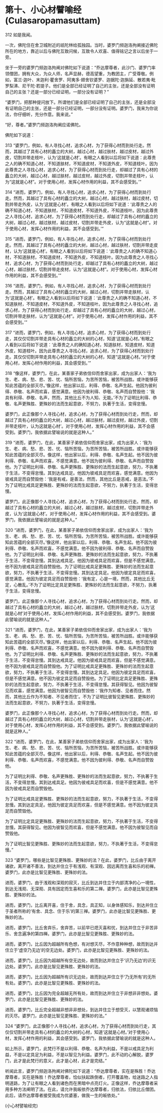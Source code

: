 # 第十、小心材譬喻经(Culasaropamasuttam)

312 如是我闻。

一次，佛陀住在舍卫城附近的祇陀林给孤独园。当时，婆罗门频迦洛拘阐接近佛陀所在的地方，靠近以后与佛陀互致问候，互致令人欢喜、值得铭记之言以后坐于一旁。

坐于一旁的婆罗门频迦洛拘阐对佛陀如下说道：“乔达摩尊者，此沙门、婆罗门率领僧团，拥有大众，为众人师，名声显赫，德高望重，为教团主，广受尊敬。例如，富兰·迦叶、末迦利·瞿舍罗、阿夷多·翅舍钦婆罗、迦据陀·迦旃延、散若夷·毗罗梨沸、尼干陀·若提子。他们是全部已经证明了自己的主张，还是全部没有证明自己的主张？还是一部分已经证明，一部分没有证明？”

“婆罗门，把那种提问放下。所谓他们是全部已经证明了自己的主张，还是全部没有证明自己的主张，还是一部分已经证明，一部分没有证明。婆罗门，我来为你说法，你仔细听，充分作意。我来说。”

“好，尊者。”婆罗门频迦洛拘阐应诺佛陀。

佛陀如下说道：

313 “婆罗门，例如，有人寻找心材，追求心材，为了获得心材而到处行走。然而，其越过了具有心材的矗立的大树，越过心材，越过肤材，越过皮材，越过外皮，切割并带走枝叶，认为‘这就是心材’。有眼之人看到以后将如下说道：此尊贵之人的确不知道心材，不知道肤材，不知道皮材，不知道外皮，不知道枝叶。因为此尊贵之人寻找心材，追求心材，为了获得心材而到处行走，却越过了具有心材的矗立的大树，越过心材，越过肤材，越过皮材，越过外皮，切割并带走枝叶，认为“这就是心材”。对于使用心材，发挥心材作用的利益，其不会感受到。’”

314 “进而，婆罗门，例如，有人寻找心材，追求心材，为了获得心材而到处行走。然而，其越过了具有心材的矗立的大树，越过心材，越过肤材，越过皮材，切割并带走外皮，认为‘这就是心材’。有眼之人看到以后将如下说道：‘此尊贵之人的确不知道心材，不知道肤材，不知道皮材，不知道外皮，不知道枝叶。因为此尊贵之人寻找心材，追求心材，为了获得心材而到处行走，却越过了具有心材的矗立的大树，越过心材，越过肤材，越过皮材，切割并带走外皮，认为“这就是心材”。对于使用心材，发挥心材作用的利益，其不会感受到。’”

315 “进而，婆罗门，例如，有人寻找心材，追求心材，为了获得心材而到处行走。然而，其越过了具有心材的矗立的大树，越过心材，越过肤材，切割并带走皮材，认为‘这就是心材’。有眼之人看到以后将如下说道：‘此尊贵之人的确不知道心材，不知道肤材，不知道皮材，不知道外皮，不知道枝叶。因为此尊贵之人寻找心材，追求心材，为了获得心材而到处行走，却越过了具有心材的矗立的大树，越过心材，越过肤材，切割并带走皮材，认为“这就是心材”。对于使用心材，发挥心材作用的利益，其不会感受到。’”

316 “进而，婆罗门，例如，有人寻找心材，追求心材，为了获得心材而到处行走。然而，其越过了具有心材的矗立的大树，越过心材，切割并带走肤材，认为‘这就是心材’。有眼之人看到以后将如下说道：‘此尊贵之人的确不知道心材，不知道肤材，不知道皮材，不知道外皮，不知道枝叶。因为此尊贵之人寻找心材，追求心材，为了获得心材而到处行走，却越过了具有心材的矗立的大树，越过心材，切割并带走肤材，认为“这就是心材”。对于使用心材，发挥心材作用的利益，其不会感受到。’”

317 “进而，婆罗门，例如，有人寻找心材，追求心材，为了获得心材而到处行走，其仅仅切割并带走具有心材的矗立的大树的心材，知道‘这就是心材。’有眼之人看到以后将如下说道：‘此尊贵之人的确知道心材，知道肤材，知道皮材，知道外皮，知道枝叶。因为此尊贵之人寻找心材，追求心材，为了获得心材而到处行走。其仅仅切割并带走具有心材的矗立的大树的心材，知道“这就是心材。”对于使用心材，发挥心材作用的利益，其会感受到。’”

318 “像这样，婆罗门，在此，某善家子弟依信仰而舍家出家，成为出家人：‘我为生、老、病、愁、悲、苦、忧、恼所苦恼，为苦所苦恼，被苦所战胜。或许能够获知此苦蕴的全部灭尽。’像这样，他出家以后，利得、恭敬、名声生起。他因为彼利得、恭敬、名声而欢喜，感觉满意。他因为彼利得、恭敬、名声而自赞毁他：‘我具有利得、恭敬、名声，然而，其他比丘不为人知、无能。’不为了证明比利得、恭敬、名声更殊胜、更殊妙的法而生起意欲，不努力，执著于生活，变得怠慢。

婆罗门，此正像那个人寻找心材，追求心材，为了获得心材而到处行走，然而，却越过了具有心材的矗立的大树，越过心材，越过肤材，越过皮材，越过外皮，切割并带走枝叶，认为这就是心材’。对于使用心材，发挥心材作用的利益，其不会感受到。婆罗门，我依据此譬喻说的就是这种人。”

319 “进而，婆罗门，在此，某善家子弟依信仰而舍家出家，成为出家人：‘我为生、老、病、愁、悲、苦、忧、恼所苦恼，为苦所苦恼，被苦所战胜。或许能够获知此苦蕴的全部灭尽。像这样，他出家以后，利得、恭敬、名声生起。他不因为彼利得、恭敬、名声而欢喜，不感觉满意。他不因为彼利得、恭敬、名声而自赞毁他。为了证明比利得、恭敬、名声更殊胜、更殊妙的法而生起意欲，努力，不执著于生活，不变得怠慢。其到达戒具足。他因为彼戒具足而欢喜，感觉满意。他因为彼戒具足而自赞毁他：‘我是有戒，是善法，然而，其他比丘是恶戒，是恶法。’不为了证明比戒具足更殊胜、更殊妙的法而生起意欲，不努力，执著于生活，变得怠慢。

婆罗门，此正像那个人寻找心材，追求心材，为了获得心材而到处行走。然而，却越过了具有心材的矗立的大树，越过心材，越过肤材，越过皮材，切割并带走外皮，认为‘这就是心材’。对于使用心材，发挥心材作用的利益，其不会感受到。婆罗门，我依据此譬喻说的就是这种人。”

320 “进而，婆罗门，在此，某善家子弟依信仰而舍家出家，成为出家人：‘我为生、老、病、愁、悲、苦、忧、恼所苦恼，为苦所苦恼，被苦所战胜。或许能够获知此苦蕴的全部灭尽。’像这样，他出家以后，利得、恭敬、名声生起。他不因为彼利得、恭敬、名声而欢喜，不感觉满意。他不因为彼利得、恭敬、名声而自赞毁他。为了证明比利得、恭敬、名声更殊胜、更殊妙的法而生起意欲，努力，不执著于生活，不变得怠慢。其到达戒具足。他因为彼戒具足而欢喜，但是不感觉满意。他不因为彼戒具足而自赞毁他。为了证明比戒具足更殊胜、更殊妙的法而生起意欲，努力，不执著于生活，不变得怠慢。其到达定具足。他因为彼定具足而欢喜，感觉满意。他因为彼定具足而自赞毁他：‘我有定，心是一境，然而，其他比丘无定，心散乱。’不为了证明比定具足更殊胜、更殊妙的法而生起意欲，不努力，执著于生活，变得怠慢。

婆罗门，此正像那个人寻找心材，追求心材，为了获得心材而到处行走。然而，却越过了具有心材的矗立的大树，越过心材，越过肤材，切割并带走外皮，认为‘这就是心材’对于使用心材，发挥心材作用的利益，其不会感受到。婆罗门，我依据此譬喻说的就是这种人。”

321 “进而，婆罗门，在此，某善家子弟依信仰而舍家出家，成为出家人：‘我为生、老、病、愁、悲、苦、忧、恼所苦恼，为苦所苦恼，被苦所战胜。或许能够获知此苦蕴的全部灭尽。’像这样，他出家以后，利得、恭敬、名声生起。他不因为彼利得、恭敬、名声而欢喜，不感觉满意。他不因为彼利得、恭敬、名声而自赞毁他。为了证明比利得、恭敬、名声更殊胜、更殊妙的法而生起意欲，努力，不执著于生活，不变得怠慢。其到达戒具足。他因为彼戒具足而欢喜，但是不感觉满意。他不因为彼戒具足而自赞毁他。为了证明比戒具足更殊胜、更殊妙的法而生起意欲，努力，不执著于生活，不变得怠慢。其到达定具足。他因为彼定具足而欢喜，但是不感觉满意。他不因为彼定具足而自赞毁他。为了证明比定具足更殊胜、更殊妙的法而生起意欲，努力，不执著于生活，不变得怠慢。其获得智见。他因为彼智见而欢喜，感觉满意。他因为彼智见而自赞毁他：‘我作为知者、见者而住。然而，其他比丘作为不知者、不见者而住’。不为了证明比彼智见更殊胜、更殊妙的法而生起意欲，不努力，执著于生活，变得怠慢。

婆罗门，此正像那个人寻找心材，追求心材，为了获得心材而到处行走。然而，却越过了具有心材的矗立的大树，越过心材，切割并带走肤材，认为‘这就是心材’。对于使用心材，发挥心材作用的利益，其不会感受到。婆罗门，我依据此譬喻说的就是这种人。”

322 “进而，婆罗门，在此，某善家子弟依信仰而舍家出家，成为出家人：‘我为生、老、病、愁、悲、苦、忧、恼所苦恼，为苦所苦恼，被苦所战胜。或许能够获知此苦蕴的全部灭尽。像这样，他出家以后，利得、恭敬、名声生起。他不因为彼利得、恭敬、名声而欢喜，不感觉满意。他不因为彼利得、恭敬、名声而自赞毁他。

为了证明比利得、恭敬、名声更殊胜、更殊妙的法而生起意欲，努力，不执著于生活，不变得怠慢。其到达戒具足。他因为彼戒具足而欢喜，但是不感觉满意。他不因为彼戒具足而自赞毁他。

为了证明比戒具足更殊胜、更殊妙的法而生起意欲，努力，不执著于生活，不变得怠慢。其到达定具足。他因为彼定具足而欢喜，但是不感觉满意。他不因为彼定具足而自赞毁他。

为了证明比定具足更殊胜、更殊妙的法而生起意欲，努力，不执著于生活，不变得怠慢。其获得智见。他因为彼智见而欢喜，但是不感觉满意。他不因为彼智见而自赞毁他。

为了证明比智见更殊胜、更殊妙的法而生起意欲，努力，不执著于生活，不变得怠慢。”

323 “婆罗门，哪些是比智见更殊胜、更殊妙的法？在此，婆罗门，比丘由于离开诸欲，离开诸不善法，到达并住立于有浅观、有深观、因远离而生喜和乐的初禅。婆罗门，此亦是比智见更殊胜、更殊妙的法。

进而，婆罗门，由于浅观和深观的寂灭，比丘到达并住立于内部清净的心一境性，到达无浅观、无深观、具有因定而生喜和乐的第二禅。婆罗门，此亦是比智见更殊胜、更殊妙的法。

进而，婆罗门，比丘离开喜，住于舍，具念，具正知，以身体感知乐，到达并住立于圣者所称的‘有舍、具念、住于乐’的第三禅。婆罗门，此亦是比智见更殊胜、更殊妙的法。

进而，婆罗门，比丘舍弃乐，舍弃苦，以前早已熄灭喜和忧，到达并住立于非苦非乐、舍念遍净的第四禅。婆罗门，此亦是比智见更殊胜、更殊妙的法。

进而，婆罗门，比丘因为超越所有色想，有对想灭尽，不作意种种想，故而到达并住立于‘虚空乃无边’的空无边处。婆罗门，此亦是比智见更殊胜、更殊妙的法。

进而，婆罗门，比丘因为超越所有空无边处，故而到达并住立于‘识乃无边’的识无边处。婆罗门，此亦是比智见更殊胜、更殊妙的法。

进而，婆罗门，比丘因为超越所有识无边处，故而到达并住立于‘乃无所有’的无所有处。婆罗门，此亦是比智见更殊胜、更殊妙的法。

进而，婆罗门，比丘因为完全超越无所有处，故而到达并住立于非想非非想处。婆罗门，此亦是比智见更殊胜、更殊妙的法。

进而，婆罗门，比丘完全超越非想非非想处，到达并住立于想受灭，以慧观诸烦恼的灭尽。婆罗门，此亦是比智见更殊胜、更殊妙的法。”

324 “婆罗门，此正像那个人寻找心材，追求心材，为了获得心材而到处行走，其仅仅切割并带走具有心材的矗立的大树的心材，知道‘这就是心材。’对于使用心材，发挥心材作用的利益，其会感受到。婆罗门，我依据此譬喻说的就是这种人。

如上所示，婆罗门，此梵行不是以利得、恭敬、名声为利益，不是以戒具足为利益，不是以定具足为利益，不是以智见为利益。婆罗门，此不动的心解脱，婆罗门，此才是此梵行的意义，此才是心材，此才是完结。”

听闻此言，婆罗门频迦洛拘阐对佛陀如下说道：“乔达摩尊者，实在是殊胜！乔达摩尊者，实在是殊胜！乔达摩尊者，恰似扶起跌倒者，打开覆盖物，给迷路之人指明道路，为了让有眼之人看到诸色而在黑暗中点亮灯火。正像这样，乔达摩尊者采用多种方法阐明了法。在此，请允许我皈依乔达摩尊者，归依法，归依比丘僧团。此后，请乔达摩尊者接受我成为优婆塞，做我一生的皈依处。”

(小心材譬喻经完)
